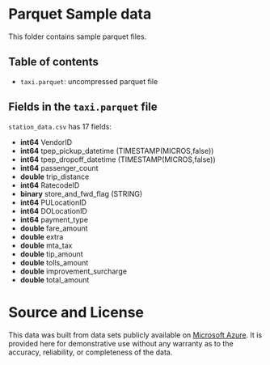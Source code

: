 # Parquet Sample data

This folder contains sample parquet files.

## Table of contents

- `taxi.parquet`: uncompressed parquet file

## Fields in the `taxi.parquet` file

`station_data.csv` has 17 fields:

  - **int64** VendorID
  - **int64**  tpep_pickup_datetime (TIMESTAMP(MICROS,false))
  - **int64**  tpep_dropoff_datetime (TIMESTAMP(MICROS,false))
  - **int64**  passenger_count
  - **double**  trip_distance
  - **int64**  RatecodeID
  - **binary**  store_and_fwd_flag (STRING)
  - **int64**  PULocationID
  - **int64**  DOLocationID
  - **int64**  payment_type
  - **double**  fare_amount
  - **double**  extra
  - **double**  mta_tax
  - **double**  tip_amount
  - **double**  tolls_amount
  - **double**  improvement_surcharge
  - **double**  total_amount

# Source and License

This data was built from data sets publicly available on [Microsoft Azure](https://azure.microsoft.com/en-us/services/open-datasets/catalog/nyc-taxi-limousine-commission-yellow-taxi-trip-records/). It is provided here for demonstrative use without any warranty as to the accuracy, reliability, or completeness of the data.

